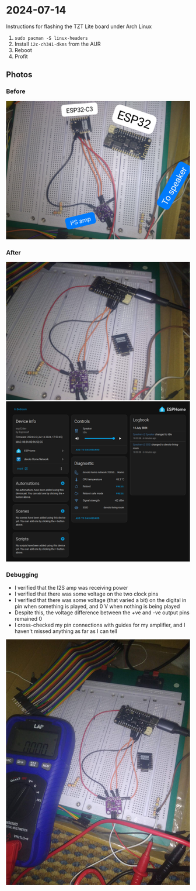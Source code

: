# 2024-07-14

Instructions for flashing the TZT Lite board under Arch Linux

1. `sudo pacman -S linux-headers`
2. Install `i2c-ch341-dkms` from the AUR
3. Reboot
4. Profit

## Photos

### Before

![Photo of a small ESP32-C3 dev board, and a larger ESP32 dev board, some wires, and an I2S amplifier board](WhatsApp%20Image%202024-07-14%20at%2016.29.18.jpeg)

### After

![A photo similar to the one above, except that the I2S amplifier is connected to the ESP32 dev board, instead of the ESP32-C3 board](connected-i2s-amp-to-new-board.png)
![A screenshot of the device page for "Speaker v2" in Home Assistant, showing a media player entity and some diagnostic entities](speaker-v2-device-in-home-assistant.png)

### Debugging

* I verified that the I2S amp was receiving power
* I verified that there was some voltage on the two clock pins
* I verified that there was some voltage (that varied a bit) on the digital in pin when something is played, and 0 V when nothing is being played
* Despite this, the voltage difference between the +ve and -ve output pins remained 0
* I cross-checked my pin connections with guides for my amplifier, and I haven't missed anything as far as I can tell

![Another photo of the components, this time with a multimeter amongst them](speaker-v2-amp-debugging.png)
